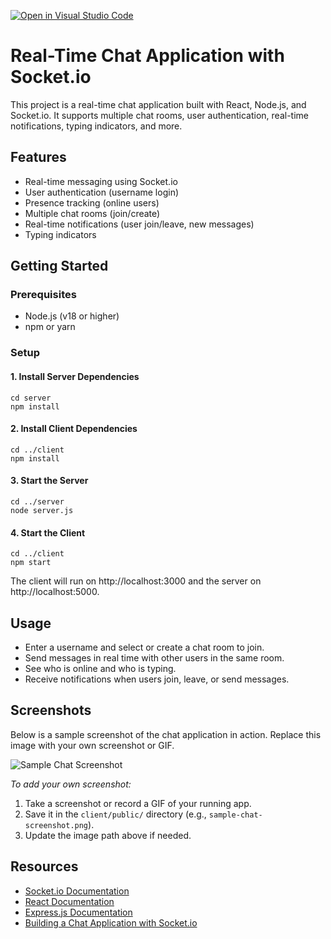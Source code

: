 [![Open in Visual Studio Code](https://classroom.github.com/assets/open-in-vscode-2e0aaae1b6195c2367325f4f02e2d04e9abb55f0b24a779b69b11b9e10269abc.svg)](https://classroom.github.com/online_ide?assignment_repo_id=19954826&assignment_repo_type=AssignmentRepo)

# Real-Time Chat Application with Socket.io

This project is a real-time chat application built with React, Node.js, and Socket.io. It supports multiple chat rooms, user authentication, real-time notifications, typing indicators, and more.

## Features

- Real-time messaging using Socket.io
- User authentication (username login)
- Presence tracking (online users)
- Multiple chat rooms (join/create)
- Real-time notifications (user join/leave, new messages)
- Typing indicators

## Getting Started

### Prerequisites

- Node.js (v18 or higher)
- npm or yarn

### Setup

#### 1. Install Server Dependencies

```
cd server
npm install
```

#### 2. Install Client Dependencies

```
cd ../client
npm install
```

#### 3. Start the Server

```
cd ../server
node server.js
```

#### 4. Start the Client

```
cd ../client
npm start
```

The client will run on http://localhost:3000 and the server on http://localhost:5000.

## Usage

- Enter a username and select or create a chat room to join.
- Send messages in real time with other users in the same room.
- See who is online and who is typing.
- Receive notifications when users join, leave, or send messages.

## Screenshots

Below is a sample screenshot of the chat application in action. Replace this image with your own screenshot or GIF.

![Sample Chat Screenshot](client/public/sample-chat-screenshot.png)

_To add your own screenshot:_

1. Take a screenshot or record a GIF of your running app.
2. Save it in the `client/public/` directory (e.g., `sample-chat-screenshot.png`).
3. Update the image path above if needed.

## Resources

- [Socket.io Documentation](https://socket.io/docs/v4/)
- [React Documentation](https://react.dev/)
- [Express.js Documentation](https://expressjs.com/)
- [Building a Chat Application with Socket.io](https://socket.io/get-started/chat)
